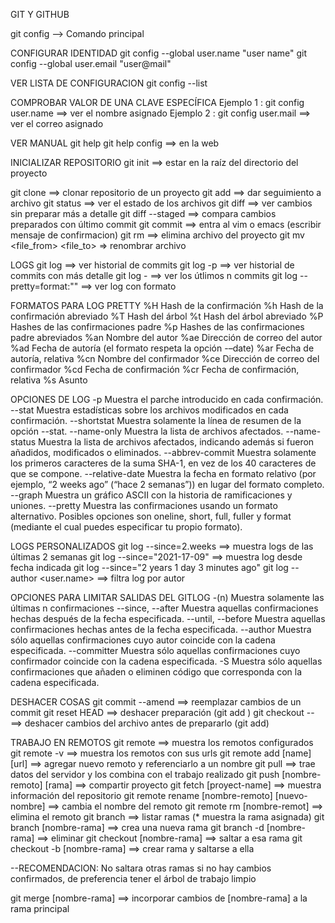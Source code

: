 GIT Y GITHUB

git config --> Comando principal

CONFIGURAR IDENTIDAD
git config --global user.name "user name"
git config --global user.email "user@mail"

VER LISTA DE CONFIGURACION
git config --list

COMPROBAR VALOR DE UNA CLAVE ESPECÍFICA
Ejemplo 1 : git config user.name ==> ver el nombre asignado
Ejemplo 2 : git config user.mail ==> ver el correo asignado

VER MANUAL
git help
git help config ==> en la web

INICIALIZAR REPOSITORIO
git init ==> estar en la raíz del directorio del proyecto

git clone ==> clonar repositorio de un proyecto
git add <file> ==> dar seguimiento a archivo
git status ==> ver el estado de los archivos
git diff ==> ver cambios sin preparar más a detalle
git diff --staged ==> compara cambios preparados con último commit
git commit ==> entra al vim o emacs (escribir mensaje de confirmacion)
git rm <file> ==> elimina archivo del proyecto
git mv <file_from> <file_to> => renombrar archivo

LOGS
git log ==> ver historial de commits
git log -p ==> ver historial de commits con más detalle
git log -<n> ==> ver los útlimos n commits
git log --pretty=format:"" ==> ver log con formato

FORMATOS PARA LOG PRETTY
%H Hash de la confirmación
%h Hash de la confirmación abreviado
%T Hash del árbol
%t Hash del árbol abreviado
%P Hashes de las confirmaciones padre
%p Hashes de las confirmaciones padre abreviados
%an Nombre del autor
%ae Dirección de correo del autor
%ad Fecha de autoría (el formato respeta la opción -–date)
%ar Fecha de autoría, relativa
%cn Nombre del confirmador
%ce Dirección de correo del confirmador
%cd Fecha de confirmación
%cr Fecha de confirmación, relativa
%s Asunto

OPCIONES DE LOG
-p Muestra el parche introducido en cada confirmación.
--stat Muestra estadísticas sobre los archivos modificados en cada confirmación.
--shortstat Muestra solamente la línea de resumen de la opción --stat.
--name-only Muestra la lista de archivos afectados.
--name-status Muestra la lista de archivos afectados, indicando además si fueron añadidos,
modificados o eliminados.
--abbrev-commit Muestra solamente los primeros caracteres de la suma SHA-1, en vez de los 40
caracteres de que se compone.
--relative-date Muestra la fecha en formato relativo (por ejemplo, “2 weeks ago” (“hace 2
semanas”)) en lugar del formato completo.
--graph Muestra un gráfico ASCII con la historia de ramificaciones y uniones.
--pretty Muestra las confirmaciones usando un formato alternativo. Posibles opciones
son oneline, short, full, fuller y format (mediante el cual puedes especificar tu
propio formato).

LOGS PERSONALIZADOS
git log --since=2.weeks ==> muestra logs de las últimas 2 semanas
git log --since="2021-17-09" ==> muestra log desde fecha indicada
git log --since="2 years 1 day 3 minutes ago"
git log --author <user.name> ==> filtra log por autor

OPCIONES PARA LIMITAR SALIDAS DEL GITLOG
-(n) Muestra solamente las últimas n confirmaciones
--since, --after Muestra aquellas confirmaciones hechas después de la fecha
especificada.
--until, --before Muestra aquellas confirmaciones hechas antes de la fecha
especificada.
--author Muestra sólo aquellas confirmaciones cuyo autor coincide con la
cadena especificada.
--committer Muestra sólo aquellas confirmaciones cuyo confirmador coincide
con la cadena especificada.
-S Muestra sólo aquellas confirmaciones que añaden o eliminen
código que corresponda con la cadena especificada.

DESHACER COSAS
git commit --amend ==> reemplazar cambios de un commit
git reset HEAD <file> ==> deshacer preparación (git add <file>)
git checkout -- <file> ==> deshacer cambios del archivo antes de prepararlo (git add)

TRABAJO EN REMOTOS
git remote ==> muestra los remotos configurados
git remote -v ==> muestra los remotos con sus urls
git remote add [name] [url] ==> agregar nuevo remoto y referenciarlo a un nombre
git pull ==> trae datos del servidor y los combina con el trabajo realizado
git push [nombre-remoto] [rama] ==> compartir proyecto
git fetch [proyect-name] ==> muestra información del repositorio
git remote rename [nombre-remoto] [nuevo-nombre] ==> cambia el nombre del remoto
git remote rm [nombre-remot] ==> elimina el remoto
git branch ==> listar ramas (* muestra la rama asignada)
git branch [nombre-rama] ==> crea una nueva rama
git branch -d [nombre-rama] ==> eliminar
git checkout [nombre-rama] ==> saltar a esa rama
git checkout -b [nombre-rama] ==> crear rama y saltarse a ella

--RECOMENDACION: No saltara otras ramas si no hay cambios confirmados, de preferencia tener el árbol de trabajo limpio

git merge [nombre-rama] ==> incorporar cambios de [nombre-rama] a la rama principal
